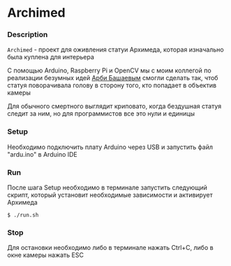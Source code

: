 # Archimed

### Description

``Archimed`` - проект для оживления статуи Архимеда, которая изначально была куплена для интерьера

С помощью Arduino, Raspberry Pi и OpenCV мы с моим коллегой по реализации безумных идей [Арби Башаевым](https://github.com/Arbios "Senior Swift Developer") смогли сделать так, чтоб статуя поворачивала голову в сторону того, кто попадает в объектив камеры

Для обычного смертного выглядит криповато, когда бездушная статуя следит за ним, но для программистов все это нули и единицы

### Setup

Необходимо подключить плату Arduino через USB и запустить файл "ardu.ino" в Arduino IDE

### Run

После шага Setup необходимо в терминале запустить следующий скрипт, который установит необходимые зависимости и активирует Архимеда

    $ ./run.sh

### Stop

Для остановки необходимо либо в терминале нажать Ctrl+C, либо в окне камеры нажать ESC

